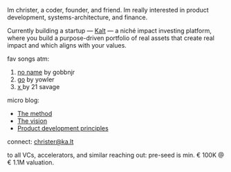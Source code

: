Im christer, a coder, founder, and friend. Im really interested in product development, systems-architecture, and finance. 

Currently building a startup — <a href="https://ka.lt">Kalt</a> — a niché impact investing platform, where you build a purpose-driven portfolio of real assets that create real impact and which aligns with your values.

fav songs atm:
1. [no name](https://www.youtube.com/watch?v=c3E8DW_u0a8) by gobbnjr
2. [go](https://www.youtube.com/watch?v=OOFNUh80Jnw) by yowler
3. [x ](https://www.youtube.com/watch?v=SpXw0qiy3Wo) by 21 savage 

micro blog:
- [The method](https://k-lt.medium.com/afb1f91f981d)
- [The vision](https://ka.lt/vision)
- [Product development principles](https://k-lt.medium.com/3517535a8a20)

connect: christer@ka.lt

to all VCs, accelerators, and similar reaching out: pre-seed is min. € 100K @ € 1.1M valuation.
